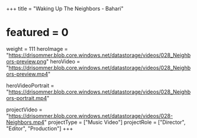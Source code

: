 +++
title = "Waking Up The Neighbors - Bahari"
# featured = 0
weight = 111
heroImage = "https://drisommer.blob.core.windows.net/datastorage/videos/028_Neighbors-preview.png"
heroVideo = "https://drisommer.blob.core.windows.net/datastorage/videos/028_Neighbors-preview.mp4"

heroVideoPortrait = "https://drisommer.blob.core.windows.net/datastorage/videos/028_Neighbors-portrait.mp4"

projectVideo = "https://drisommer.blob.core.windows.net/datastorage/videos/028-Neighbors.mp4"
projectType = ["Music Video"]
projectRole = ["Director", "Editor", "Production"]
+++
